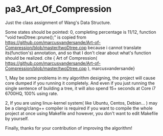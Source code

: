 # pa3_Art_Of_Compression
Just the class assignment of Wang's Data Structure.

Some states should be pointed:
0, completing percentage is 11/12, function "void twoDtree::prune();" is copied from 
   https://github.com/marcusvandersande/Art-of-Compression/blob/master/twoDtree.cpp
   because i cannot translate its(function's) annotation, and so that I don't clear about what's function should be realized.
   cite { Art of Compression( https://github.com/marcusvandersande/Art-of-Compression/blob/master/twoDtree.cpp ), marcusvandersande}
   
1, May be some problems in my algorithm designing, the project will cause core dumped if you running it completely.
   And even if you just running the single sentence of building a tree, it will also spend 15+ seconds at Core i7 6700HQ, 
   100% using rate.
   
2, If you are using linux-kernel system( like Ubuntu, Centos, Debian... ) may be a clang/clang++ compiler is required if you want  to compile the whole project at once using Makefile and however, you don't want to edit Makefile by yourself.

Finally, thanks for your contribution of improving the algorithm!
